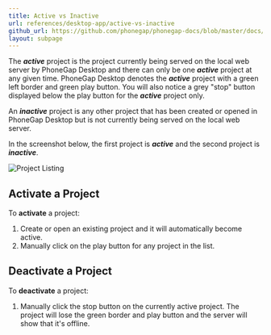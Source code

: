 ```yaml
---
title: Active vs Inactive
url: references/desktop-app/active-vs-inactive
github_url: https://github.com/phonegap/phonegap-docs/blob/master/docs/3-references/desktop-app/4-active-vs-inactive.html.md
layout: subpage
---
```


The ***active*** project is the project currently being served on the local web server by PhoneGap Desktop and there can only be one ***active*** project at any given time. PhoneGap Desktop denotes the ***active*** project with  a green left border and green play button. You will also notice a grey "stop" button displayed below the play button for the ***active*** project only.

An ***inactive*** project is any other project that has been created or opened in PhoneGap Desktop but is not currently being served on the local web server.

In the screenshot below, the first project is ***active*** and the second project is ***inactive***.

![Project Listing](../../../images/docs-active-project.png)

## Activate a Project

To **activate** a project:

1. Create or open an existing project and it will automatically become active.
1. Manually click on the play button for any project in the list.

## Deactivate a Project

To **deactivate** a project:

1. Manually click the stop button on the currently active project. The project will lose the green border and play button and the server will show that it's offline.
